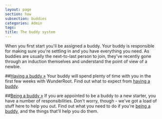 ```yaml
---
layout: page
section: how
subsection: buddies
categories: Admin
tags:
title: The buddy system
---
```

When you first start you'll be assigned a buddy. Your buddy is responsible for making sure you're settling in and you have everything you need. As buddies are usually the next-to-last person to join, they've recently gone through an induction themselves and understand the point of view of a newbie.

##[Having a buddy »](/how/new-starter/buddies/having/)
Your buddy will spend plenty of time with you in the first few weeks with WunderRoot. Find out what to expect from [having a buddy](/how/new-starter/buddies/having/).

##[Being a buddy »](/how/new-starter/buddies/being/)
If you are appointed to be a buddy to a new starter, you have a number of responsibilities. Don't worry, though - we've got a load of stuff here to help you out. Find out what you need to do if you're [being a buddy](/how/new-starter/buddies/being/), and the things that'll help you do them.
